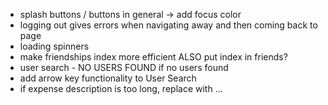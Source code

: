 - splash buttons / buttons in general -> add focus color
- logging out gives errors when navigating away and then coming back to page
- loading spinners
- make friendships index more efficient ALSO put index in friends?
- user search - NO USERS FOUND if no users found
- add arrow key functionality to User Search
- if expense description is too long, replace with ...
